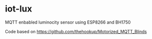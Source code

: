 # iot-lux 

MQTT enbabled luminocity sensor using ESP8266 and BH1750

Code based on https://github.com/thehookup/Motorized_MQTT_Blinds



